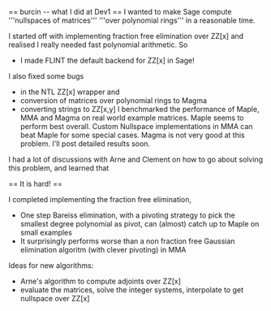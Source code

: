 == burcin -- what I did at Dev1 ==
I wanted to make Sage compute '''nullspaces of matrices''' '''over polynomial rings''' in a reasonable time.

I started off with implementing fraction free elimination over ZZ[x] and realised I really needed fast polynomial arithmetic. So

 * I made FLINT the default backend for ZZ[x] in Sage!

I also fixed some bugs

 * in the NTL ZZ[x] wrapper and
 * conversion of matrices over polynomial rings to Magma
 * converting strings to ZZ[x,y] 
I benchmarked the performance of Maple, MMA and Magma on real world example matrices. Maple seems to perform best overall. Custom Nullspace implementations in MMA can beat Maple for some special cases. Magma is not very good at this problem. I'll post detailed results soon.

I had a lot of discussions with Arne and Clement on how to go about solving this problem, and learned that

== It is hard! ==

I completed implementing the fraction free elimination,

 * One step Bareiss elimination, with a pivoting strategy to pick the smallest degree polynomial as pivot, can (almost) catch up to Maple on small examples
 * It surprisingly performs worse than a non fraction free Gaussian elimination algoritm (with clever pivoting) in MMA

Ideas for new algorithms:
 * Arne's algorithm to compute adjoints over ZZ[x]
 * evaluate the matrices, solve the integer systems, interpolate to get nullspace over ZZ[x]
